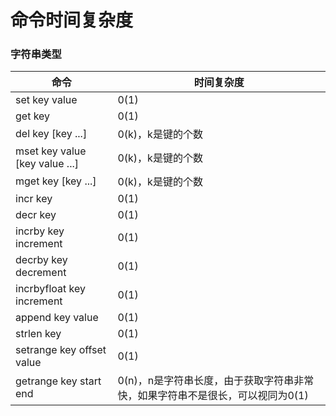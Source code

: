 # 命令时间复杂度

<div id="string"></div>

###  字符串类型

| 命令 | 时间复杂度 |
| --- | --- |
| set key value | 0(1) |
| get key | 0(1) |
| del key [key ...] | 0(k)，k是键的个数 |
| mset key value [key value ...] | 0(k)，k是键的个数 |
| mget key [key ...] | 0(k)，k是键的个数 |
| incr key | 0(1) |
| decr key | 0(1) |
| incrby key increment | 0(1) |
| decrby key decrement | 0(1) |
| incrbyfloat key increment | 0(1) |
| append key value | 0(1) |
| strlen key | 0(1) |
| setrange key offset value | 0(1) |
| getrange key start end | 0(n)，n是字符串长度，由于获取字符串非常快，如果字符串不是很长，可以视同为0(1) |
